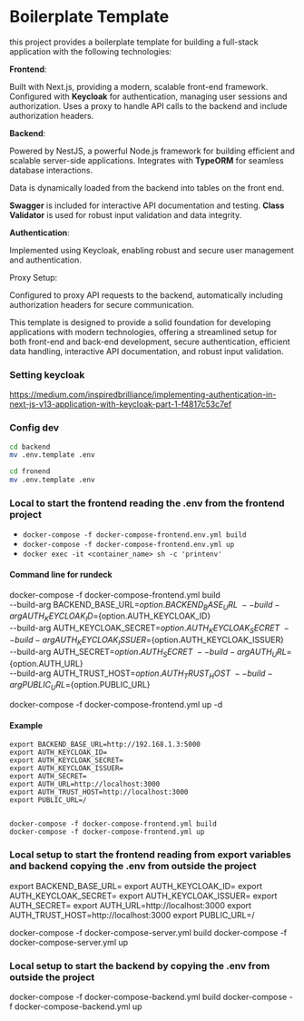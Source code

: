 # Boilerplate Template

this project provides a boilerplate template for building a full-stack application with the following technologies:

**Frontend**:

Built with Next.js, providing a modern, scalable front-end framework.
Configured with **Keycloak** for authentication, managing user sessions and authorization.
Uses a proxy to handle API calls to the backend and include authorization headers.

**Backend**:

Powered by NestJS, a powerful Node.js framework for building efficient and scalable server-side applications.
Integrates with **TypeORM** for seamless database interactions.

Data is dynamically loaded from the backend into tables on the front end.

**Swagger** is included for interactive API documentation and testing.
**Class Validator** is used for robust input validation and data integrity.

**Authentication**:

Implemented using Keycloak, enabling robust and secure user management and authentication.

Proxy Setup:

Configured to proxy API requests to the backend, automatically including authorization headers for secure communication.

This template is designed to provide a solid foundation for developing applications with modern technologies, offering a streamlined setup for both front-end and back-end development, secure authentication, efficient data handling, interactive API documentation, and robust input validation.

### Setting keycloak
https://medium.com/inspiredbrilliance/implementing-authentication-in-next-js-v13-application-with-keycloak-part-1-f4817c53c7ef


### Config dev
```bash
cd backend
mv .env.template .env

cd fronend
mv .env.template .env
```
### Local to start the frontend reading the .env from the frontend project


- `docker-compose -f docker-compose-frontend.env.yml build`
- `docker-compose -f docker-compose-frontend.env.yml up`
- `docker exec -it <container_name> sh -c 'printenv'`

#### Command line for rundeck 


docker-compose -f docker-compose-frontend.yml build \
  --build-arg BACKEND_BASE_URL=${option.BACKEND_BASE_URL} \
  --build-arg AUTH_KEYCLOAK_ID=${option.AUTH_KEYCLOAK_ID} \
  --build-arg AUTH_KEYCLOAK_SECRET=${option.AUTH_KEYCLOAK_SECRET} \
  --build-arg AUTH_KEYCLOAK_ISSUER=${option.AUTH_KEYCLOAK_ISSUER} \
  --build-arg AUTH_SECRET=${option.AUTH_SECRET} \
  --build-arg AUTH_URL=${option.AUTH_URL} \
  --build-arg AUTH_TRUST_HOST=${option.AUTH_TRUST_HOST} \
  --build-arg PUBLIC_URL=${option.PUBLIC_URL}

docker-compose -f docker-compose-frontend.yml up -d


#### Example
	export BACKEND_BASE_URL=http://192.168.1.3:5000
	export AUTH_KEYCLOAK_ID=
	export AUTH_KEYCLOAK_SECRET=
	export AUTH_KEYCLOAK_ISSUER=
	export AUTH_SECRET=
	export AUTH_URL=http://localhost:3000
	export AUTH_TRUST_HOST=http://localhost:3000
	export PUBLIC_URL=/


	docker-compose -f docker-compose-frontend.yml build 
	docker-compose -f docker-compose-frontend.yml up



### Local setup to start the frontend reading from export variables and backend copying the .env from outside the project

  export BACKEND_BASE_URL=
  export AUTH_KEYCLOAK_ID=
  export AUTH_KEYCLOAK_SECRET=
  export AUTH_KEYCLOAK_ISSUER=
  export AUTH_SECRET=
  export AUTH_URL=http://localhost:3000
  export AUTH_TRUST_HOST=http://localhost:3000
  export PUBLIC_URL=/

 docker-compose -f docker-compose-server.yml build 
 docker-compose -f docker-compose-server.yml up


### Local setup to start the backend by copying the .env from outside the project


  docker-compose -f docker-compose-backend.yml build 
  docker-compose -f docker-compose-backend.yml up